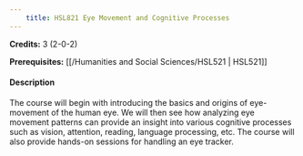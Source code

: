 ```yaml
---
    title: HSL821 Eye Movement and Cognitive Processes
---
```

**Credits:** 3 (2-0-2)



**Prerequisites:** [[/Humanities and Social Sciences/HSL521 | HSL521]]

#### Description 
The course will begin with introducing the basics and origins of eye-movement of the human eye. We will then see how analyzing eye movement patterns can provide an insight into various cognitive processes such as vision, attention, reading, language processing, etc. The course will also provide hands-on sessions for handling an eye tracker.